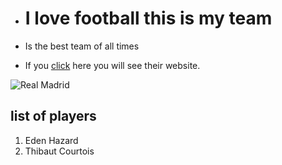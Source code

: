 * # I love football this is my team

* Is the best team of all times

* If you [click](https://www.realmadrid.com/en) here you will see their website.

![Real Madrid](https://e00-marca.uecdn.es/assets/multimedia/imagenes/2019/07/23/15639107386296.jpg)

## list of players

1. Eden Hazard
2. Thibaut Courtois